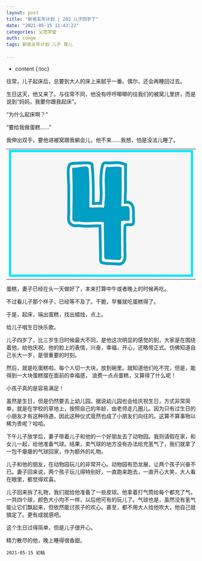```yaml
---
layout: post
title: "新爸五年计划 | 202 儿子四岁了"
date: "2021-05-15 11:43:22"
categories: 父范学堂
auth: conge
tags: 新爸五年计划 儿子 育儿

---
```

* content
{:toc}

往常，儿子起床后，总要到大人的床上来腻乎一番。偶尔，还会再睡回过去。

生日这天，他又来了。与往常不同，他没有哼哼唧唧的往我们的被窝儿里挤，而是说到“妈妈，我要你跟我起床”。

“为什么起床啊？”

“要给我做蛋糕……”

我伸出双手，要他进被窝跟我躺会儿，他不来……我想，怕是没法儿睡了。





||
|----|
| ![4](/assets/images/父范学堂/Number-4.jpg)|

蛋糕，妻子已经在头一天做好了，本来打算中午或者晚上的时候再吃。

不过看儿子那个样子，已经等不及了。干脆，早餐就吃蛋糕得了。

于是，起床，端出蛋糕，找出蜡烛，点上。

给儿子唱生日快乐歌。

儿子四岁了，比三岁生日时候最大不同，是他这次明显的感觉的到，大家是在围绕着他，给他庆祝。他的脸上的表情，兴奋，幸福，开心，还略带正式。仿佛知道自己长大一岁，是很重要的时刻。

然后，就是吃蛋糕啦。每个人切一大块，放到碗里。就知道他们吃不完，但是，能得到一大块蛋糕摆在面前的幸福感， 浪费一点点蛋糕，又算得了什么呢！

小孩子真的是容易满足！

虽然是生日，但是仍然要去上幼儿园。据说幼儿园也会给庆祝生日，方式非常简单，就是在学校的草地上，按照自己的年龄，由老师走几圈儿。因为只有过生日的小朋友才有这种待遇，因此这种仪式竟然也成了小朋友们向往的。这算不算事物以稀为贵呢？哈哈。

下午儿子放学后，妻子带着儿子和他的一个好朋友去了动物园。我则请假在家，和女儿一起，给他准备气球。结果，卖气球的地方没有办法给充氢气了，我们就拿了一包干瘪瘪的气球回家，作为额外的礼物。

儿子和他的朋友，在动物园玩儿的非常开心。动物园有恐龙展，让两个孩子兴奋不已。妻子回来说，两个孩子玩儿得特别好，一直跑来跑去，一直开心大笑，大人看在眼里，都觉得欢喜。

儿子回来拆了礼物，我们就给他准备了一些皮球。他拿着打气筒给每个都充了气。一共四个球，颜色大小均不一样，以后他可有的玩儿了。气球也是，虽然没有氢气能让它们飘起来，但依然能讨孩子的欢心。甚至，都不用大人给他吹大，他自己就搞定了。更有成就感吧。

这个生日过得简单，但是儿子很开心。

精力散尽的他，晚上睡得很香甜。


```
2021-05-15 初稿
```

